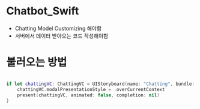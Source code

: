 # Chatbot_Swift

- Chatting Model Customizing 해야함
- 서버에서 데이터 받아오는 코드 작성해야함

# 불러오는 방법

```swift

if let chattingVC: ChattingVC = UIStoryboard(name: "Chatting", bundle: nil).instantiateViewController(withIdentifier: "ChattingVC") as? ChattingVC {
    chattingVC.modalPresentationStyle = .overCurrentContext
    present(chattingVC, animated: false, completion: nil)
}

```
